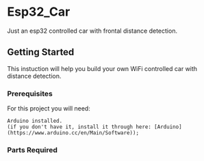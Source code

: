 # Esp32_Car
Just an esp32 controlled car with frontal distance detection. 

## Getting Started
This instuction will help you build your own WiFi controlled car with distance detection.

### Prerequisites
For this project you will need:
```
Arduino installed.
(if you don't have it, install it through here: [Arduino](https://www.arduino.cc/en/Main/Software));
```

### Parts Required
